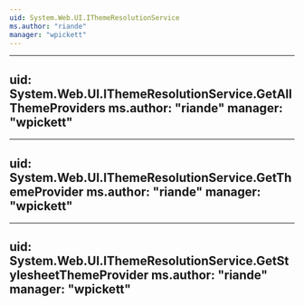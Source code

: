 ```yaml
---
uid: System.Web.UI.IThemeResolutionService
ms.author: "riande"
manager: "wpickett"
---
```


---
uid: System.Web.UI.IThemeResolutionService.GetAllThemeProviders
ms.author: "riande"
manager: "wpickett"
---

---
uid: System.Web.UI.IThemeResolutionService.GetThemeProvider
ms.author: "riande"
manager: "wpickett"
---

---
uid: System.Web.UI.IThemeResolutionService.GetStylesheetThemeProvider
ms.author: "riande"
manager: "wpickett"
---
